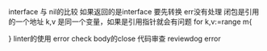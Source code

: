 <!--
 * @Date: 2021-09-17 14:47:16
 * @LastEditors: seven sun 
 * @LastEditTime: 2021-10-13 16:55:56
 * @FilePath: /code/interview/gobase/最佳实践/优雅代码.md
-->
interface 与 nil的比较 如果返回的是interface 要先转换
err没有处理
闭包是引用的一个地址
k,v 是同一个变量，如果是引用指针就会有问题
   for k,v:=range m{

   }
linter的使用
  error check
  body的close
代码审查 reviewdog
error 
